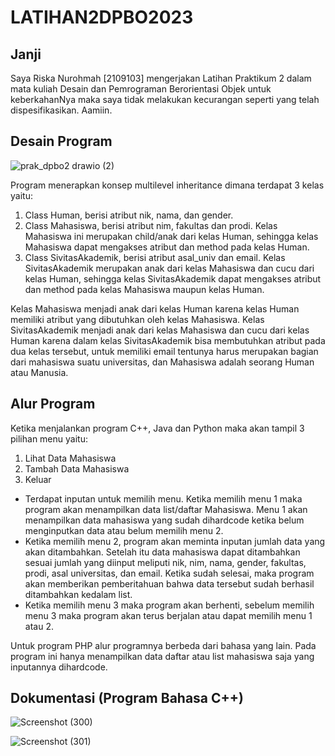 # LATIHAN2DPBO2023
## Janji
Saya Riska Nurohmah [2109103] mengerjakan Latihan Praktikum 2 dalam mata kuliah Desain dan Pemrograman Berorientasi Objek untuk keberkahanNya maka saya tidak melakukan kecurangan seperti yang telah dispesifikasikan. Aamiin.

## Desain Program


![prak_dpbo2 drawio (2)](https://user-images.githubusercontent.com/119839421/220388337-928ca90b-67f7-4448-9708-70922df52188.png)

Program menerapkan konsep multilevel inheritance dimana terdapat 3 kelas yaitu:
1. Class Human, berisi atribut nik, nama, dan gender.
2. Class Mahasiswa, berisi atribut nim, fakultas dan prodi. Kelas Mahasiswa ini merupakan child/anak dari kelas Human, sehingga kelas Mahasiswa dapat mengakses atribut dan method pada kelas Human.
3. Class SivitasAkademik, berisi atribut asal_univ dan email. Kelas SivitasAkademik merupakan anak dari kelas Mahasiswa dan cucu dari kelas Human, sehingga kelas SivitasAkademik dapat mengakses atribut dan method pada kelas Mahasiswa maupun kelas Human.

Kelas Mahasiswa menjadi anak dari kelas Human karena kelas Human memiliki atribut yang dibutuhkan oleh kelas Mahasiswa. Kelas SivitasAkademik menjadi anak dari kelas Mahasiswa dan cucu dari kelas Human karena dalam kelas SivitasAkademik bisa membutuhkan atribut pada dua kelas tersebut, untuk memiliki email tentunya harus merupakan bagian dari mahasiswa suatu universitas, dan Mahasiswa adalah seorang Human atau Manusia.

## Alur Program
Ketika menjalankan program C++, Java dan Python maka akan tampil 3 pilihan menu yaitu:

1. Lihat Data Mahasiswa
2. Tambah Data Mahasiswa
3. Keluar

- Terdapat inputan untuk memilih menu. Ketika memilih menu 1 maka program akan menampilkan data list/daftar Mahasiswa. Menu 1 akan menampilkan data mahasiswa yang sudah dihardcode ketika belum menginputkan data atau belum memilih menu 2.
- Ketika memilih menu 2, program akan meminta inputan jumlah data yang akan ditambahkan. Setelah itu data mahasiswa dapat ditambahkan sesuai jumlah yang diinput meliputi nik, nim, nama, gender, fakultas, prodi, asal universitas, dan email. Ketika sudah selesai, maka program akan memberikan pemberitahuan bahwa data tersebut sudah berhasil ditambahkan kedalam list.
- Ketika memilih menu 3 maka program akan berhenti, sebelum memilih menu 3 maka program akan terus berjalan atau dapat memilih menu 1 atau 2.

Untuk program PHP alur programnya berbeda dari bahasa yang lain. Pada program ini hanya menampilkan data daftar atau list mahasiswa saja yang inputannya dihardcode.

## Dokumentasi (Program Bahasa C++)
![Screenshot (300)](https://user-images.githubusercontent.com/119839421/220386227-7feb0dae-cdee-4bab-b2b9-8f601df3b414.png)

![Screenshot (301)](https://user-images.githubusercontent.com/119839421/220386241-e65a00a5-2a28-440c-9a56-e2f488aad290.png)

